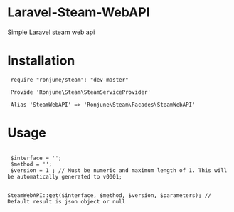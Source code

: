 Laravel-Steam-WebAPI
====================

Simple Laravel steam web api

Installation
============

```
 require "ronjune/steam": "dev-master"
 
 Provide 'Ronjune\Steam\SteamServiceProvider'
 
 Alias 'SteamWebAPI' => 'Ronjune\Steam\Facades\SteamWebAPI'
```

Usage
========
<code>
 $interface = '';
 $method = '';
 $version = 1 ; // Must be numeric and maximum length of 1. This will be automatically generated to v0001;
 
 SteamWebAPI::get($interface, $method, $version, $parameters); // Default result is json object or null
</code>
